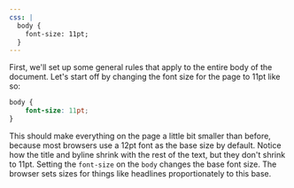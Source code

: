 ```yaml
---
css: |
  body {
    font-size: 11pt;
  }
---
```


<p>First, we'll set up some general rules that apply to the entire body of the document. Let's start off by changing the font size for the page to 11pt like so:</p>

```css
body {
	font-size: 11pt;
}
```

<p>This should make everything on the page a little bit smaller than before, because most browsers use a 12pt font as the base size by default. Notice how the title and byline shrink with the rest of the text, but they don't shrink to 11pt. Setting the <code>font-size</code> on the <code>body</code> changes the base font size. The browser sets sizes for things like headlines proportionately to this base.</p>